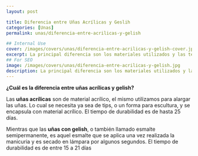 ```yaml
---
layout: post

title: Diferencia entre Uñas Acrílicas y Geslih
categories: [Unas]
permalink: unas/diferencia-entre-acrilicas-y-gelish

## Internal Use
cover: /images/covers/unas/diferencia-entre-acrilicas-y-gelish-cover.jpg
excerpt: La principal diferencia son los materiales utilizados y las técnicas aplicadas en el proceso a la hora de brindar el servicio. Otro factor que puede diferenciarse es la durabilidad, ya que...
## For SEO
image: /images/covers/unas/diferencia-entre-acrilicas-y-gelish.jpg
description: La principal diferencia son los materiales utilizados y las técnicas aplicadas en el proceso a la hora de brindar el servicio. Otro factor que puede diferenciarse es la durabilidad, ya que...
---
```


**¿Cuál es la diferencia entre uñas acrílicas y gelish?**

Las **uñas acrílicas** son de material acrílico, el mismo utilizamos para alargar las uñas. Lo cual se necesita ya sea de tips, o un forma para escultura, y se encapsula con material acrílico. El tiempo de durabilidad es de hasta 25 días.

Mientras que las **uñas con gelish**, o también llamado esmalte semipermanente, es aquel esmalte que se aplica una vez realizada la manicuria y es secado en lámpara por algunos segundos. El tiempo de durabilidad es de entre 15 a 21 días